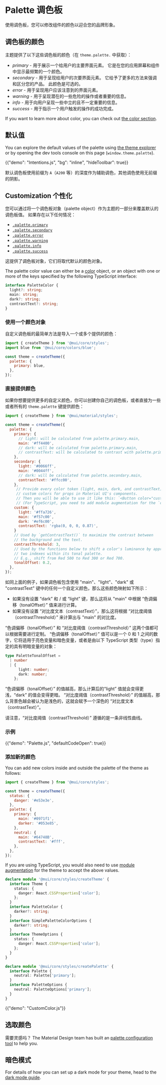 # Palette 调色板

<p class="description">使用调色板，您可以修改组件的颜色以迎合您的品牌形象。</p>

## 调色板的颜色

主题提供了以下这些调色板的颜色（在 `theme.palette.` 中获取）：

- _primary_ - 用于展示一个给用户的主要界面元素。 它是在您的应用屏幕和组件中显示最频繁的一个颜色。
- _secondary_ - 用于呈现给用户的次要界面元素。 它给予了更多的方法来强调和区分您的产品。 此颜色是可选的。
- _error_ - 用于呈现用户应该注意到的界面元素。
- _warning_ - 用于呈现潜在的一些危险的操作或者重要的信息。
- _info_ - 用于向用户呈现一些中立的且不一定重要的信息。
- _success_ - 用于指示一个用户触发的操作的成功完成。

If you want to learn more about color, you can check out [the color section](/material-ui/customization/color/).

## 默认值

You can explore the default values of the palette using [the theme explorer](/material-ui/customization/default-theme/?expand-path=$.palette) or by opening the dev tools console on this page (`window.theme.palette`).

{{"demo": "Intentions.js", "bg": "inline", "hideToolbar": true}}

默认调色板使用前缀为 `A`（`A200` 等）的深度作为辅助调色，其他调色使用无前缀的阴影。

## Customization 个性化

您可以通过将一个调色板对象（palette object）作为主题的一部分来覆盖默认的调色板值。 如果存在以下任何情况：

- [`.palette.primary`](/material-ui/customization/default-theme/?expand-path=$.palette.primary)
- [`.palette.secondary`](/material-ui/customization/default-theme/?expand-path=$.palette.secondary)
- [`.palette.error`](/material-ui/customization/default-theme/?expand-path=$.palette.error)
- [`.palette.warning`](/material-ui/customization/default-theme/?expand-path=$.palette.warning)
- [`.palette.info`](/material-ui/customization/default-theme/?expand-path=$.palette.info)
- [`.palette.success`](/material-ui/customization/default-theme/?expand-path=$.palette.success)

这提供了调色板对象，它们将取代默认的颜色对象。

The palette color value can either be a [color](/material-ui/customization/color/#2014-material-design-color-palettes) object, or an object with one or more of the keys specified by the following TypeScript interface:

```ts
interface PaletteColor {
  light?: string;
  main: string;
  dark?: string;
  contrastText?: string;
}
```

### 使用一个颜色对象

自定义调色板的最简单方法是导入一个或多个提供的颜色：

```js
import { createTheme } from '@mui/core/styles';
import blue from '@mui/core/colors/blue';

const theme = createTheme({
  palette: {
    primary: blue,
  },
});
```

### 直接提供颜色

如果你想要提供更多的自定义颜色，你可以创建你自己的调色板，或者直接为一些或者所有的 `theme.palette` 键提供颜色：

```js
import { createTheme } from '@mui/material/styles';

const theme = createTheme({
  palette: {
    primary: {
      // light: will be calculated from palette.primary.main,
      main: '#ff4400',
      // dark: will be calculated from palette.primary.main,
      // contrastText: will be calculated to contrast with palette.primary.main
    },
    secondary: {
      light: '#0066ff',
      main: '#0044ff',
      // dark: will be calculated from palette.secondary.main,
      contrastText: '#ffcc00',
    },
     // Provide every color token (light, main, dark, and contrastText) when using
     // custom colors for props in Material UI's components.
     // Then you will be able to use it like this: `<Button color="custom">`
     // (For TypeScript, you need to add module augmentation for the `custom` value)
    custom: {
      light: '#ffa726',
      main: '#f57c00',
      dark: '#ef6c00',
      contrastText: 'rgba(0, 0, 0, 0.87)',
    }
    // Used by `getContrastText()` to maximize the contrast between
    // the background and the text.
    contrastThreshold: 3,
    // Used by the functions below to shift a color's luminance by approximately
    // two indexes within its tonal palette.
    // E.g., shift from Red 500 to Red 300 or Red 700.
    tonalOffset: 0.2,
  },
});
```

如同上面的例子，如果调色板包含使用 "main"、"light"、"dark" 或 "contrastText" 键中的任何一个自定义颜色，那么这些颜色映射如下所示：

- 如果没有设置 “dark” 和 / 或 “light” 键，那么这将从 "main" 中根据 “色调偏移（tonalOffset）” 值来进行计算。
- 如果没有设置 “对比度文本（contrastText）”，那么这将根据 “对比度阈值（contrastThreshold）” 来计算出与 "main" 的对比度。

“色调偏移（tonalOffset）” 和 “对比度阈值（contrastThreshold）” 这两个值都可以根据需要进行定制。 “色调偏移（tonalOffset）” 值可以是一个 0 和 1 之间的数字，它将适用于亮色变量和暗色变量，或者是由以下 TypeScript 类型（type）指定的具有明暗变量的对象：

```ts
type PaletteTonalOffset =
  | number
  | {
      light: number;
      dark: number;
    };
```

“色调偏移（tonalOffset）” 的值越高，那么计算后的“light” 值就会变得更浅，“dark” 的值会变得更暗。 “对比度阈值（contrastThreshold）” 的值越高，那么背景色越会被认为是浅色的，这就会赋予一个深色的 “对比度文本（contrastText）”。

请注意，“对比度阈值（contrastThreshold）” 遵循的是一条非线性曲线。

### 示例

{{"demo": "Palette.js", "defaultCodeOpen": true}}

### 添加新的颜色

You can add new colors inside and outside the palette of the theme as follows:

```js
import { createTheme } from '@mui/core/styles';

const theme = createTheme({
  status: {
    danger: '#e53e3e',
  },
  palette: {
    primary: {
      main: '#0971f1',
      darker: '#053e85',
    },
    neutral: {
      main: '#64748B',
      contrastText: '#fff',
    },
  },
});
```

If you are using TypeScript, you would also need to use [module augmentation](/material-ui/guides/typescript/#customization-of-theme) for the theme to accept the above values.

<!-- tested with packages/mui-material/test/typescript/augmentation/paletteColors.spec.ts -->

```ts
declare module '@mui/core/styles/createTheme' {
  interface Theme {
    status: {
      danger: React.CSSProperties['color'];
    };
  }
  interface PaletteColor {
    darker?: string;
  }
  interface SimplePaletteColorOptions {
    darker?: string;
  }
  interface ThemeOptions {
    status: {
      danger: React.CSSProperties['color'];
    };
  }
}

declare module '@mui/core/styles/createPalette' {
  interface Palette {
    neutral: Palette['primary'];
  }
  interface PaletteOptions {
    neutral: PaletteOptions['primary'];
  }
}
```

{{"demo": "CustomColor.js"}}

## 选取颜色

需要灵感吗？ The Material Design team has built an [palette configuration tool](/material-ui/customization/color/#picking-colors) to help you.

## 暗色模式

For details of how you can set up a dark mode for your theme, head to the [dark mode guide](/material-ui/customization/dark-mode/).

